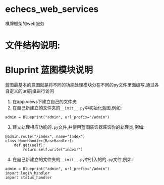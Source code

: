 # echecs_web_services
棋牌框架的web服务

# 文件结构说明:


# Bluprint 蓝图模块说明
蓝图最基本的意图就是将不同的功能处理模块分在不同的py文件里面编写,通过各自定义的url前缀进行访问
1. 在app.views下建立自己的文件夹
2. 在自己新建立的文件夹的`__init__.py`中初始化蓝图,例如:
```
admin = Blueprint("admin", url_prefix="/admin")
```
3. 建立处理相应功能的`.py`文件,并使用蓝图装饰器装饰你的处理类,例如:
```
@admin.route("/index", name="index")
class HomeHandler(BaseHandler):
    def get(self):
        return self.write("index!")
```
4. 在自己新建立的文件夹的`__init__.py`中引入的的`.py`文件,例如:
```
admin = Blueprint("admin", url_prefix="/admin")
import login_handler
import status_handler
```
